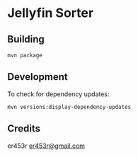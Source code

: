 # Jellyfin Sorter

## Building

    mvn package

## Development

To check for dependency updates:

    mvn versions:display-dependency-updates

## Credits

er453r <er453r@gmail.com>
